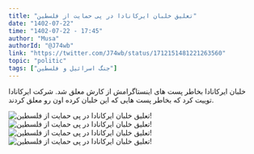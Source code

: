 ```yaml
---
title: "تعلیق خلبان ایرکانادا در پی حمایت از فلسطین"
date: "1402-07-22"
time: "1402-07-22 - 17:45"
author: "Musa"
authorId: "@J74wb"
link: "https://twitter.com/J74wb/status/1712151481221263560"
topic: "politic"
tags: ["جنگ اسرائیل و فلسطین"]
---
```


خلبان ایرکانادا بخاطر پست های اینستاگرامش از کارش معلق شد. شرکت ایرکانادا توییت کرد که بخاطر پست هایی که این خلبان کرده اون رو معلق کردند.

![تعلیق خلبان ایرکانادا در پی حمایت از فلسطین!](/posts/politic/taligh-khalaban-aircanada-darpeye-hemayat-az-felestin1.jpg)
![تعلیق خلبان ایرکانادا در پی حمایت از فلسطین!](/posts/politic/taligh-khalaban-aircanada-darpeye-hemayat-az-felestin2.jpg)
![تعلیق خلبان ایرکانادا در پی حمایت از فلسطین!](/posts/politic/taligh-khalaban-aircanada-darpeye-hemayat-az-felestin3.jpg)
![تعلیق خلبان ایرکانادا در پی حمایت از فلسطین!](/posts/politic/taligh-khalaban-aircanada-darpeye-hemayat-az-felestin4.jpg)
